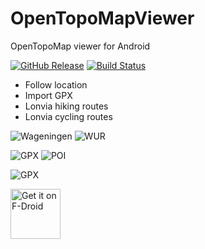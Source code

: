 # OpenTopoMapViewer

OpenTopoMap viewer for Android

[![GitHub Release](https://img.shields.io/github/release/Pygmalion69/OpenTopoMapViewer.svg?logo=github)](https://github.com/Pygmalion69/OpenTopoMapViewer/releases) [![Build Status](https://travis-ci.org/Pygmalion69/OpenTopoMapViewer.svg?branch=master)](https://travis-ci.org/Pygmalion69/OpenTopoMapViewer)

- Follow location
- Import GPX
- Lonvia hiking routes
- Lonvia cycling routes

![Wageningen](https://raw.githubusercontent.com/Pygmalion69/OpenTopoMapViewer/master/screen_wag.png "Wageningen") 
![WUR](https://raw.githubusercontent.com/Pygmalion69/OpenTopoMapViewer/master/screen_wur.png "WUR")

![GPX](https://raw.githubusercontent.com/Pygmalion69/OpenTopoMapViewer/master/screen_dopplersteig.png "GPX") 
![POI](https://raw.githubusercontent.com/Pygmalion69/OpenTopoMapViewer/master/screen_dopplersteig_poi.png "POI")

![GPX](https://raw.githubusercontent.com/raw.githubusercontent.com/Pygmalion69/OpenTopoMapViewer/master/screen_dopplersteig_gpx_detail.png "GPX")

<a href="https://f-droid.org/packages/org.nitri.opentopo">
    <img src="https://fdroid.gitlab.io/artwork/badge/get-it-on.png"
    alt="Get it on F-Droid"
    height="80"/></a>
